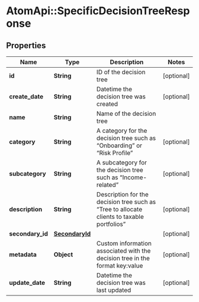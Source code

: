 # AtomApi::SpecificDecisionTreeResponse

## Properties
Name | Type | Description | Notes
------------ | ------------- | ------------- | -------------
**id** | **String** | ID of the decision tree | [optional] 
**create_date** | **String** | Datetime the decision tree was created | [optional] 
**name** | **String** | Name of the decision tree | 
**category** | **String** | A category for the decision tree such as “Onboarding” or “Risk Profile” | [optional] 
**subcategory** | **String** | A subcategory for the decision tree such as “Income-related” | [optional] 
**description** | **String** | Description for the decision tree such as “Tree to allocate clients to taxable portfolios” | [optional] 
**secondary_id** | [**SecondaryId**](SecondaryId.md) |  | [optional] 
**metadata** | **Object** | Custom information associated with the decision tree in the format key:value | [optional] 
**update_date** | **String** | Datetime the decision tree was last updated | [optional] 


